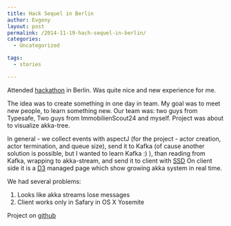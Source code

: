 ```yaml
---
title: Hack Sequel in Berlin
author: Evgeny
layout: post
permalink: /2014-11-19-hach-sequel-in-berlin/
categories:
  - Uncategorized

tags:
  - stories

---
```


Attended [hackathon](http://www.meetup.com/Scala-Berlin-Brandenburg/events/213681812/) in Berlin. Was quite nice and new experience for me.

The idea was to create something in one day in team. My goal was to meet new people, to learn something new.
Our team was: two guys from Typesafe, Two guys from ImmobilienScout24 and myself. Project was about to visualize akka-tree.

In general - we collect events with aspectJ (for the project - actor creation, actor termination, and queue size), send it to Kafka (of cause another solution is possible, but I wanted to learn Kafka :) ), than reading from Kafka, wrapping to akka-stream, and send it to client with [SSD](http://en.wikipedia.org/wiki/Server-sent_events)
On client side it is a [D3](http://d3js.org/) managed page which show growing akka system in real time.

We had several problems:
1. Looks like akka streams lose messages
2. Client works only in Safary in OS X Yosemite

Project on [github](https://github.com/nraychaudhuri/akka-tree/)

